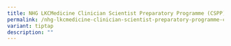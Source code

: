 ```yaml
---
title: NHG LKCMedicine Clinician Scientist Preparatory Programme (CSPP)
permalink: /nhg-lkcmedicine-clinician-scientist-preparatory-programme-cspp/
variant: tiptap
description: ""
---
```

